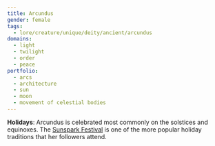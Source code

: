 ```yaml
---
title: Arcundus
gender: female
tags:
  - lore/creature/unique/deity/ancient/arcundus
domains:
  - light
  - twilight
  - order
  - peace
portfolio:
  - arcs
  - architecture
  - sun
  - moon
  - movement of celestial bodies
---
```


**Holidays**: Arcundus is celebrated most commonly on the solstices and equinoxes. The [Sunspark Festival](../../../../event/recurring/holiday/sunspark-festival.md) is one of the more popular holiday traditions that her followers attend.
